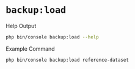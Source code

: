 # `backup:load`

<div class="code-title auto-refresh">Help Output</div>

```bash
php bin/console backup:load --help
```

[](../assets/backup-load-help.html ':include :type=html')


<div class="code-title auto-refresh">Example Command</div>

```bash
php bin/console backup:load reference-dataset
```

[](../assets/backup-load.html ':include :type=html')
